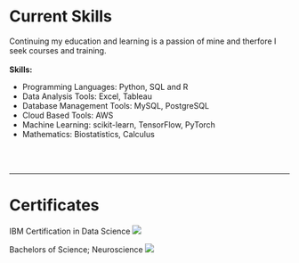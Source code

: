 # Current Skills

Continuing my education and learning is a passion of mine and therfore I seek courses and training. 
<br><br> <strong>Skills:</strong>
  <ul>
    <li> Programming Languages: Python, SQL and R </li> 
    <li> Data Analysis Tools: Excel, Tableau </li> 
    <li> Database Management Tools: MySQL, PostgreSQL </li> 
    <li> Cloud Based Tools: AWS </li> 
    <li> Machine Learning: scikit-learn, TensorFlow, PyTorch </li> 
    <li> Mathematics: Biostatistics, Calculus </li> 
  </ul>
  <br><br>

*** 

# Certificates
IBM Certification in Data Science
<img src="images/dummy_thumbnail.jpg?raw=true"/> 

Bachelors of Science; Neuroscience
<img src="images/dummy_thumbnail.jpg?raw=true"/>
